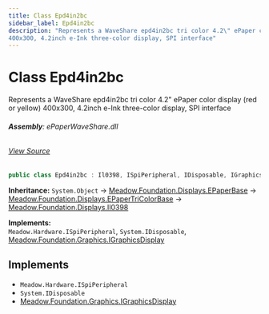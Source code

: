 ```yaml
---
title: Class Epd4in2bc
sidebar_label: Epd4in2bc
description: "Represents a WaveShare epd4in2bc tri color 4.2\" ePaper color display (red or yellow)
400x300, 4.2inch e-Ink three-color display, SPI interface"
---
```

# Class Epd4in2bc
Represents a WaveShare epd4in2bc tri color 4.2" ePaper color display (red or yellow)
400x300, 4.2inch e-Ink three-color display, SPI interface

###### **Assembly**: ePaperWaveShare.dll
###### [View Source](https://github.com/WildernessLabs/Meadow.Foundation.git/blob/develop/Source/Meadow.Foundation.Peripherals/Displays.ePaperWaveShare/Driver/Drivers/Epd4in2bc.cs#L9)
```csharp title="Declaration"
public class Epd4in2bc : Il0398, ISpiPeripheral, IDisposable, IGraphicsDisplay
```
**Inheritance:** `System.Object` -> [Meadow.Foundation.Displays.EPaperBase](../Meadow.Foundation.Displays/EPaperBase) -> [Meadow.Foundation.Displays.EPaperTriColorBase](../Meadow.Foundation.Displays/EPaperTriColorBase) -> [Meadow.Foundation.Displays.Il0398](../Meadow.Foundation.Displays/Il0398)

**Implements:**  
`Meadow.Hardware.ISpiPeripheral`, `System.IDisposable`, [Meadow.Foundation.Graphics.IGraphicsDisplay](../Meadow.Foundation.Graphics/IGraphicsDisplay)


## Implements

* `Meadow.Hardware.ISpiPeripheral`
* `System.IDisposable`
* [Meadow.Foundation.Graphics.IGraphicsDisplay](../Meadow.Foundation.Graphics/IGraphicsDisplay)

